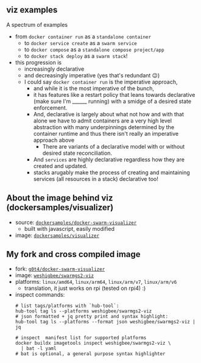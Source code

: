 ## viz examples

A spectrum of examples 
- from `docker container run` as a `standalone container`
  - to `docker service create` as a `swarm service`
  - to `docker compose` as a `standalone compose project/app`
  - to `docker stack deploy` as a `swarm stack`!
- this progression is 
  - increasingly declarative 
  - and decreasingly imperative (yes that's redundant 😉)
  - I could say `docker container run` is the imperative approach, 
    - and while it is the most imperative of the bunch, 
    - it has features like a restart policy that leans towards declarative (make sure I'm ______ running) with a smidge of a desired state enforcement. 
    - And, declarative is largely about what not how and with that alone we have to admit containers are a very high level abstraction with many underpinnings determined by the container runtime and thus there isn't really an imperative approach above
      - There are variants of a declarative model with or without desired state reconciliation. 
    - And `services` are highly declarative regardless how they are created and updated.
    - stacks arugably make the process of creating and maintaining services (all resources in a stack) declarative too!

## About the image behind viz (dockersamples/visualizer)

- source: [`dockersamples/docker-swarm-visualizer`](https://github.com/dockersamples/docker-swarm-visualizer)
  - built with javascript, easily modified
- image: [`dockersamples/visualizer`](https://hub.docker.com/r/dockersamples/visualizer)

## My fork and cross compiled image

- fork: [`g0t4/docker-swarm-visualizer`](https://github.com/g0t4/docker-swarm-visualizer)
- image: [`weshigbee/swarmgs2-viz`](https://hub.docker.com/r/weshigbee/swarmgs2-viz)
- platforms: `linux/amd64`, `linux/arm64`, `linux/arm/v7`, `linux/arm/v6`
   - translation, it just works on rpi (tested on rpi4) :) 
- inspect commands:
  ```shell
  # list tags/platforms with `hub-tool`:
  hub-tool tag ls --platforms weshigbee/swarmgs2-viz
  # json formatted + jq pretty print and syntax highlight:
  hub-tool tag ls --platforms --format json weshigbee/swarmgs2-viz | jq
   
  # inspect  manifest list for supported platforms
  docker buildx imagetools inspect weshigbee/swarmgs2-viz \
    | bat -l yaml
  # bat is optional, a general purpose syntax highlighter
  ```

